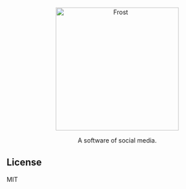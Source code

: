 <br />
<p align="center">
<img alt="Frost" width="280" src="https://raw.githubusercontent.com/Frost-Dev/Frost/60017ea2f376611f13c0c098bb52b9bf41670603/logo.png" />
</p>
<p align="center">
A software of social media.
</p>

## License
MIT
